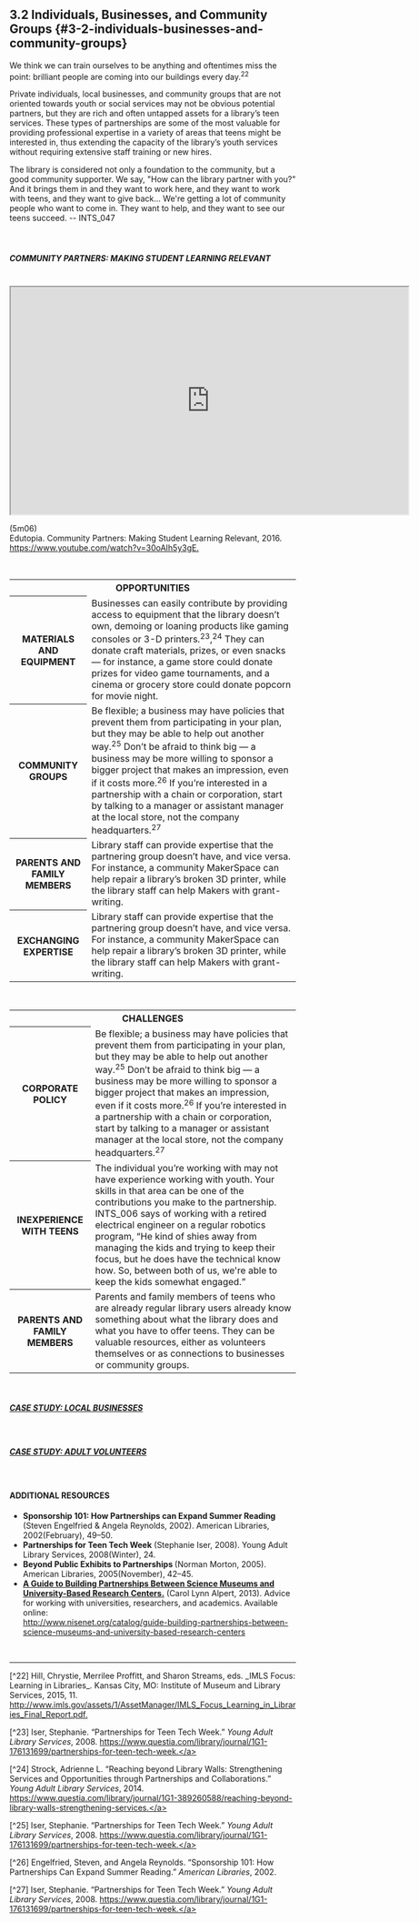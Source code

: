 ## 3.2 Individuals, Businesses, and Community Groups {#3-2-individuals-businesses-and-community-groups}

<div class="text"> We think we can train ourselves to be anything and oftentimes miss the point: brilliant people are coming into our buildings every day.<sup>22</sup></div>

Private individuals, local businesses, and community groups that are not oriented towards youth or social services may not be obvious potential partners, but they are rich and often untapped assets for a library’s teen services. These types of partnerships are some of the most valuable for providing professional expertise in a variety of areas that teens might be interested in, thus extending the capacity of the library’s youth services without requiring extensive staff training or new hires.

<div class="text"> The library is considered not only a foundation to the community, but a good community supporter. We say, &quot;How can the library partner with you?&quot; And it brings them in and they want to work here, and they want to work with teens, and they want to give back... We&#039;re getting a lot of community people who want to come in. They want to help, and they want to see our teens succeed. -- INTS_047</div>
<br>

<br>
<div class="table-format"><span class="title"><h5>COMMUNITY PARTNERS: MAKING STUDENT LEARNING RELEVANT</h5><br><iframe width="700" height="400" src="https://www.youtube.com/embed/30oAIh5y3gE"></iframe><p>(5m06)<br>Edutopia. Community Partners: Making Student Learning Relevant, 2016. <a href="https://www.youtube.com/watch?v=30oAIh5y3gE">https://www.youtube.com/watch?v=30oAIh5y3gE.</a></p></div>

<br>

<table class="heading-cell6 no-common-style"><tr>
<th colspan="2">OPPORTUNITIES</th></tr>
<tr class="row1">
<th>MATERIALS AND EQUIPMENT</th>
<td>Businesses can easily contribute by providing access to equipment that the library doesn’t own, demoing or loaning products like gaming consoles or 3-D printers.<sup>23</sup>,<sup>24</sup> They can donate craft materials, prizes, or even snacks — for instance, a game store could donate prizes for video game tournaments, and a cinema or grocery store could donate popcorn for movie night.</td>
</tr>
<tr class="row2">
<th>COMMUNITY GROUPS</th>
<td>Be flexible; a business may have policies that prevent them from participating in your plan, but they may be able to help out another way.<sup>25</sup> Don’t be afraid to think big — a business may be more willing to sponsor a bigger project that makes an impression, even if it costs more.<sup>26</sup> If you’re interested in a partnership with a chain or corporation, start by talking to a manager or assistant manager at the local store, not the company headquarters.<sup>27</sup></td>
</tr>
<tr class="row3">
<th>PARENTS AND FAMILY MEMBERS</th>
<td>Library staff can provide expertise that the partnering group doesn’t have, and vice versa. For instance, a community MakerSpace can help repair a library’s broken 3D printer, while the library staff can help Makers with grant-writing.</td>
</tr>
<tr class="row4">
<th>EXCHANGING EXPERTISE</th>
<td>Library staff can provide expertise that the partnering group doesn’t have, and vice versa. For instance, a community MakerSpace can help repair a library’s broken 3D printer, while the library staff can help Makers with grant-writing.</td>
</tr>



</table>

<br>

<table class="heading-cell6 no-common-style"><tr>
<th colspan="2">CHALLENGES</th></tr>
<tr class="row1">
<th>CORPORATE POLICY</th>
<td>Be flexible; a business may have policies that prevent them from participating in your plan, but they may be able to help out another way.<sup>25</sup> Don’t be afraid to think big — a business may be more willing to sponsor a bigger project that makes an impression, even if it costs more.<sup>26</sup> If you’re interested in a partnership with a chain or corporation, start by talking to a manager or assistant manager at the local store, not the company headquarters.<sup>27</sup></td>
</tr>
<tr class="row2">
<th>INEXPERIENCE WITH TEENS</th>
<td>The individual you’re working with may not have experience working with youth. Your skills in that area can be one of the contributions you make to the partnership. INTS_006 says of working with a retired electrical engineer on a regular robotics program, “He kind of shies away from managing the kids and trying to keep their focus, but he does have the technical know how. So, between both of us, we're able to keep the kids somewhat engaged.”</td>
</tr>
<tr class="row3">
<th>PARENTS AND FAMILY MEMBERS</th>
<td>Parents and family members of teens who are already regular library users already know something about what the library does and what you have to offer teens. They can be valuable resources, either as volunteers themselves or as connections to businesses or community groups.</td>
</tr>



</table>


<br>

<div class="table-format"><span class="title"><a href="../appendix_3_-_case_studies/README.md"><h5>CASE STUDY: LOCAL BUSINESSES</h5></a></span></div>
<br>

<div class="table-format"><span class="title"><a href="../appendix_3_-_case_studies/README.md"><h5>CASE STUDY: ADULT VOLUNTEERS</h5></a></span></div>
<br>

<div class="text-wrapping1"><h4>ADDITIONAL RESOURCES</h4><ul><li>	<b>Sponsorship 101: How Partnerships can Expand Summer Reading </b>(Steven Engelfried & Angela Reynolds, 2002). American Libraries, 2002(February), 49–50.</li><li><b>Partnerships for Teen Tech Week</b> (Stephanie Iser, 2008). Young Adult Library Services, 2008(Winter), 24.</li><li><b>Beyond Public Exhibits to Partnerships </b>(Norman Morton, 2005). American Libraries, 2005(November), 42–45.</li><li><a href="http://www.nisenet.org/catalog/guide-building-partnerships-between-science-museums-and-university-based-research-centers"><b><u>A Guide to Building Partnerships Between Science Museums and University-Based Research Centers.</u></b></a> (Carol Lynn Alpert, 2013). Advice for working with universities, researchers, and academics. Available online: <br><a href="http://www.nisenet.org/catalog/guide-building-partnerships-between-science-museums-and-university-based-research-centers">http://www.nisenet.org/catalog/guide-building-partnerships-between-science-museums-and-university-based-research-centers</a></li></ul></div>

<br>

<hr>
[^22] Hill, Chrystie, Merrilee Proffitt, and Sharon Streams, eds. _IMLS Focus: Learning in Libraries_. Kansas City, MO: Institute of Museum and Library Services, 2015, 11. <a href="http://www.imls.gov/assets/1/AssetManager/IMLS_Focus_Learning_in_Libraries_Final_Report.pdf">http://www.imls.gov/assets/1/AssetManager/IMLS_Focus_Learning_in_Libraries_Final_Report.pdf.</a>

[^23] Iser, Stephanie. “Partnerships for Teen Tech Week.” _Young Adult Library Services_, 2008. <a href="https://www.questia.com/library/journal/1G1-176131699/partnerships-for-teen-tech-week">https://www.questia.com/library/journal/1G1-176131699/partnerships-for-teen-tech-week.</a>

[^24] Strock, Adrienne L. “Reaching beyond Library Walls: Strengthening Services and Opportunities through Partnerships and Collaborations.” _Young Adult Library Services_, 2014. <a href="https://www.questia.com/library/journal/1G1-389260588/reaching-beyond-library-walls-strengthening-services">https://www.questia.com/library/journal/1G1-389260588/reaching-beyond-library-walls-strengthening-services.</a>

[^25] Iser, Stephanie. “Partnerships for Teen Tech Week.” _Young Adult Library Services_, 2008. <a href="https://www.questia.com/library/journal/1G1-176131699/partnerships-for-teen-tech-week">https://www.questia.com/library/journal/1G1-176131699/partnerships-for-teen-tech-week.</a>

[^26] Engelfried, Steven, and Angela Reynolds. “Sponsorship 101: How Partnerships Can Expand Summer Reading.” _American Libraries_, 2002\.

[^27] Iser, Stephanie. “Partnerships for Teen Tech Week.” _Young Adult Library Services_, 2008. <a href="https://www.questia.com/library/journal/1G1-176131699/partnerships-for-teen-tech-week">https://www.questia.com/library/journal/1G1-176131699/partnerships-for-teen-tech-week.</a>